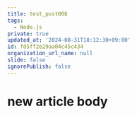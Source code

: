 ```yaml
---
title: test_post008
tags:
  - Node.js
private: true
updated_at: '2024-08-31T18:12:30+09:00'
id: fd5ff2e29aa04c45c434
organization_url_name: null
slide: false
ignorePublish: false
---
```

# new article body
